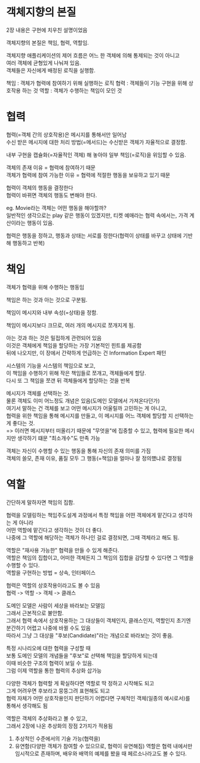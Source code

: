 # 객체지향의 본질
2장 내용은 구현에 치우친 설명이었음

객체지향의 본질은 책임, 협력, 역할임.

객체지향 애플리케이션의 제어 흐름은 어느 한 객체에 의해 통제되는 것이 아니고<br>
여러 객체에 균형있게 나눠져 있음.<br>
객체들은 자신에게 배정된 로직을 실행함.

책임 : 객체가 협력에 참여하기 위해 실행하는 로직
협력 : 객체들이 기능 구현을 위해 상호작용 하는 것
역할 : 객체가 수행하는 책임이 모인 것

# 협력
협력(=객체 간의 상호작용)은 메시지를 통해서만 일어남<br>
수신 받은 메시지에 대한 처리 방법(=메서드)는 수신받은 객체가 자율적으로 결정함.

내부 구현을 캡슐화(=자율적인 객체) 해 놓아야 일부 책임(=로직)을 위임할 수 있음.

객체의 존재 이유 = 협력에 참여하기 때문<br>
객체가 협력에 참여 가능한 이유 = 협력에 적절한 행동을 보유하고 있기 때문

협력이 객체의 행동을 결정한다<br>
협력이 바뀌면 객체의 행동도 변해야 한다.

eg. Movie라는 객체는 어떤 행동을 해야할까?<br>
일반적인 생각으로는 play 같은 행동이 있겠지만, 티켓 예매라는 협력 속에서는, 가격 계산이라는 행동이 있음.

협력은 행동을 정하고, 행동과 상태는 서로를 정한다(협력이 상태를 바꾸고 상태에 기반해 행동하고 반복)

# 책임
객체가 협력을 위해 수행하는 행동임

책임은 하는 것과 아는 것으로 구분됨.

책임이 메시지와 내부 속성(=상태)을 정함.

책임이 메시지보다 크므로, 여러 개의 메시지로 쪼개지게 됨.

아는 것과 하는 것은 밀접하게 관련되어 있음<br>
이것은 객체에게 책임을 할당하는 가장 기본적인 힌트를 제공함<br>
뒤에 나오지만, 이 장에서 간략하게 언급하는 건 Information Expert 패턴

시스템의 기능을 시스템의 책임으로 보고,<br>
이 책임을 수행하기 위해 작은 책임들로 쪼개고, 객체들에게 할당.<br>
다시 또 그 책임을 쪼갠 뒤 객체들에게 할당하는 것을 반복

메시지가 객체를 선택하는 것.<br>
물론 객체도 이미 어느정도 개념은 있음(도메인 모델에서 가져온다던가)<br>
여기서 말하는 건 객체를 보고 어떤 메시지가 어울릴까 고민하는 게 아니고,<br>
협력을 위한 책임을 통해 메시지를 만들고, 이 메시지를 어느 객체에 할당할 지 선택하는 게 좋다는 것.<br>
=> 이러면 메시지부터 떠올리기 때문에 "무엇을"에 집중할 수 있고, 협력에 필요한 메시지만 생각하기 떄문 "최소개수"도 만족 가능

객체는 자신이 수행할 수 있는 행동을 통해 자신의 존재 의미를 가짐<br>
객체의 쓸모, 존재 이유, 품질 모두 그 행동(=책임)을 얼마나 잘 정의헀냐로 결정됨

# 역할
간단하게 말하자면 책임의 집함.

협력을 모델링하는 책임주도설계 과정에서 특정 책임을 어떤 객체에게 맡긴다고 생각하는 게 아니라<br>
어떤 역할에 맡긴다고 생각하는 것이 더 좋다.<br>
나중에 그 역할에 해당하는 객체가 하나인 걸로 결정되면, 그때 객체라고 해도 됨.

역할은 "재사용 가능한" 협력을 만들 수 있게 해준다.<br>
역할은 책임의 집합이고, 어떠한 객체든지 그 책임의 집합을 감당할 수 있다면 그 역할을 수행할 수 있다.<br>
역할을 구현하는 방법 = 상속, 인터페이스

협력은 역할의 상호작용이라고도 볼 수 있음<br>
협력 -> 역할 -> 객체 -> 클래스

도메인 모델은 사람이 세상을 바라보는 모델임<br>
그래서 근본적으로 불안함.<br>
그래서 협력 속에서 상호작용하는 그 대상들이 객체인지, 클래스인지, 역할인지 초기엔 분간하기 어렵고 나중에 바뀔 수도 있음<br>
따라서 그냥 그 대상을 "후보(Candidate)"라는 개념으로 바라보는 것이 좋음.

특정 시나리오에 대한 협력을 구성할 때<br>
보통 도메인 모델의 개념들을 "후보"로 선택해 책임을 할당하게 되는데<br>
이때 비슷한 구조의 협력이 보일 수 있음.<br>
그럼 이제 역할을 통한 협력의 추상화 삽가능

다양한 객체가 협력할 게 확실하다면 역할로 딱 정하고 시작해도 되고<br>
그게 어려우면 후보라고 뭉뚱그려 표현해도 되고<br>
협력 자체가 어떤 상호작용인지 판단하기 어렵다면 구체적인 객체(일종의 예시로서)를 통해서 생각해도 됨

역할은 객체의 추상화라고 볼 수 있고,<br>
그래서 2장에 나온 추상화의 장점 2가지가 적용됨<br>
1. 추상적인 수준에서의 기술 가능(협력을)
2. 유연함(다양한 객체가 참여할 수 있으므로, 협력이 유연해짐)
역할은 협력 내에서만 임시적으로 존재하며, 배우와 배역의 예제를 봤을 때 페르소나라고도 볼 수 있다.